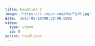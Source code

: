 ```yaml
---
title: Headline 5
image: 'https://i.imgur.com/MuLYIpM.jpg'
date: '2015-05-10T09:30:00.000Z'
video:
  type: vimeo
  id: 0
series: headlines
---
```


